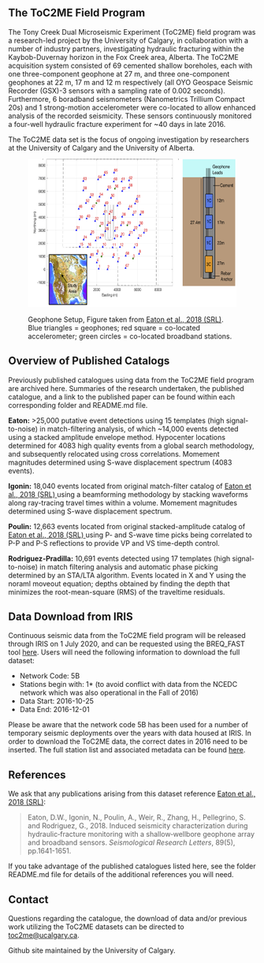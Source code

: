 <body>
    
<h2> The ToC2ME Field Program </h2>

<p> The Tony Creek Dual Microseismic Experiment (ToC2ME) field program was a research-led project by the University of Calgary, in collaboration with a number of industry partners, investigating hydraulic fracturing within the Kaybob-Duvernay horizon in the Fox Creek area, Alberta. The ToC2ME acquisition system consisted of 69 cemented shallow boreholes, each with one three-component geophone at 27 m, and three one-component geophones at 22 m, 17 m and 12 m respectively (all OYO Geospace Seismic Recorder (GSX)-3 sensors with a sampling rate of 0.002 seconds). Furthermore, 6 boradband seismometers (Nanometrics Trillium Compact 20s) and 1 strong-motion accelerometer were co-located to allow enhanced analysis of the recorded seismicity. These sensors continuously monitored a four-well hydraulic fracture experiment for ~40 days in late 2016. </p>

<p> The ToC2ME data set is the focus of ongoing investigation by researchers at the University of Calgary and the University of Alberta. </p>

<figure>
  <p><img src="https://github.com/ToC2ME/ToC2ME/blob/master/Eaton2018_ToC2ME_Setup.png" alt="ToC2ME Geophone setup - Eaton et al., 2018 (SRL)" width="500" height="300px" text-align="center" font-style="italic" font-size="smaller" >
  <figcaption> Geophone Setup, Figure taken from <a href="https://pubs.geoscienceworld.org/ssa/srl/article/543218/induced-seismicity-characterization-during?casa_token=yArCmgQ71zcAAAAA:UXJD2MdzlhdUL5ne-4YOeuTvqB1ErPE0j6u0QSxSscg8X_ddWxPl50OUESPFCUn3MILZgKs"> Eaton et al., 2018 (SRL)</a>. Blue triangles = geophones; red square = co-located accelerometer; green circles = co-located broadband stations. </figcaption>
</figure>

<h2> Overview of Published Catalogs </h2>

<p> Previously published catalogues using data from the ToC2ME field program are archived here. Summaries of the research undertaken, the published catalogue, and a link to the published paper can be found within each corresponding folder and README.md file. </p>
    
<b> Eaton:</b> >25,000 putative event detections using 15 templates (high signal-to-noise) in match-filtering analysis, of which ~14,000 events detected using a stacked amplitude envelope method. Hypocenter locations determined for 4083 high quality events from a global search methodology, and subsequently relocated using cross correlations. Momement magnitudes determined using S-wave displacement spectrum (4083 events).
    
<b> Igonin:</b> 18,040 events located from original match-filter catalog of <a href="https://pubs.geoscienceworld.org/ssa/srl/article/543218/induced-seismicity-characterization-during?casa_token=yArCmgQ71zcAAAAA:UXJD2MdzlhdUL5ne-4YOeuTvqB1ErPE0j6u0QSxSscg8X_ddWxPl50OUESPFCUn3MILZgKs"> Eaton et al., 2018 (SRL) </a> using a beamforming methodology by stacking waveforms along ray-tracing travel times within a volume. Momement magnitudes determined using S-wave displacement spectrum.
   
<b> Poulin:</b> 12,663 events located from original stacked-amplitude catalog of <a href="https://pubs.geoscienceworld.org/ssa/srl/article/543218/induced-seismicity-characterization-during?casa_token=yArCmgQ71zcAAAAA:UXJD2MdzlhdUL5ne-4YOeuTvqB1ErPE0j6u0QSxSscg8X_ddWxPl50OUESPFCUn3MILZgKs"> Eaton et al., 2018 (SRL) </a> using P- and S-wave time picks being correlated to P-P and P-S reflections to provide VP and VS time-depth control. 
     
<b> Rodriguez-Pradilla:</b> 10,691 events detected using 17 templates (high signal-to-noise) in match filtering analysis and automatic phase picking determined by an STA/LTA algorithm. Events located in X and Y using the noraml moveout equation; depths obtained by finding the depth that minimizes the root-mean-square (RMS) of the traveltime residuals.

<h2> Data Download from IRIS </h2>

<p> Continuous seismic data from the ToC2ME field program will be released through IRIS on 1 July 2020, and can be requested using the BREQ_FAST tool <a href="https://ds.iris.edu/ds/nodes/dmc/forms/breqfast-request/"> here</a>. Users will need the following information to download the full dataset: </p>

<ul>
  <li>Network Code: 5B </li>
    <li>Stations begin with: 1* (to avoid conflict with data from the NCEDC network which was also operational in the Fall of 2016) </li>
  <li>Data Start: 2016-10-25 </li>
  <li>Data End: 2016-12-01 </li>
</ul>

<p> Please be aware that the network code 5B has been used for a number of temporary seismic deployments over the years with data housed at IRIS. In order to download the ToC2ME data, the correct dates in 2016 need to be inserted. The full station list and associated metadata can be found <a href="https://ds.iris.edu/mda/5B/?starttime=2016-01-01T00:00:00&endtime=2017-12-31T23:59:59"> here</a>. </p>

<h2> References </h2>

<p> We ask that any publications arising from this dataset reference <a href="https://pubs.geoscienceworld.org/ssa/srl/article/543218/induced-seismicity-characterization-during?casa_token=yArCmgQ71zcAAAAA:UXJD2MdzlhdUL5ne-4YOeuTvqB1ErPE0j6u0QSxSscg8X_ddWxPl50OUESPFCUn3MILZgKs"> Eaton et al., 2018 (SRL)</a>: </p>

<p><blockquote> Eaton, D.W., Igonin, N., Poulin, A., Weir, R., Zhang, H., Pellegrino, S. and Rodriguez, G., 2018. Induced seismicity characterization during hydraulic‐fracture monitoring with a shallow‐wellbore geophone array and broadband sensors. <i> Seismological Research Letters</i>, 89(5), pp.1641-1651. </blockquote></p>

<p> If you take advantage of the published catalogues listed here, see the folder README.md file for details of the additional references you will need. </p>

<h2> Contact </h2>

<p> Questions regarding the catalogue, the download of data and/or previous work utilizing the ToC2ME datasets can be directed to <a href="mailto:toc2me@ucalgary.ca">toc2me@ucalgary.ca</a>. </p>

<p> Github site maintained by the University of Calgary. </p>

</body>
